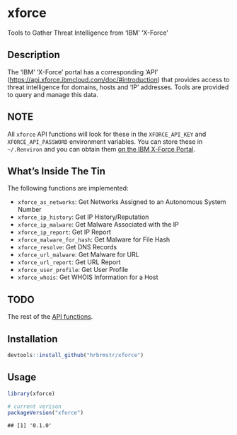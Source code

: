 
# xforce

Tools to Gather Threat Intelligence from ‘IBM’ ‘X-Force’

## Description

The ‘IBM’ ‘X-Force’ portal has a corresponding ‘API’
(<https://api.xforce.ibmcloud.com/doc/#introduction>) that provides
access to threat intelligence for domains, hosts and ‘IP’ addresses.
Tools are provided to query and manage this data.

## NOTE

All `xforce` API functions will look for these in the `XFORCE_API_KEY`
and `XFORCE_API_PASSWORD` environment variables. You can store these in
`~/.Renviron` and you can obtain them [on the IBM X-Force
Portal](https://exchange.xforce.ibmcloud.com/settings/api).

## What’s Inside The Tin

The following functions are implemented:

  - `xforce_as_networks`: Get Networks Assigned to an Autonomous System
    Number
  - `xforce_ip_history`: Get IP History/Reputation
  - `xforce_ip_malware`: Get Malware Associated with the IP
  - `xforce_ip_report`: Get IP Report
  - `xforce_malware_for_hash`: Get Malware for File Hash
  - `xforce_resolve`: Get DNS Records
  - `xforce_url_malware`: Get Malware for URL
  - `xforce_url_report`: Get URL Report
  - `xforce_user_profile`: Get User Profile
  - `xforce_whois`: Get WHOIS Information for a Host

## TODO

The rest of the [API functions](https://api.xforce.ibmcloud.com/doc/#).

## Installation

``` r
devtools::install_github("hrbrmstr/xforce")
```

## Usage

``` r
library(xforce)

# current verison
packageVersion("xforce")
```

    ## [1] '0.1.0'
